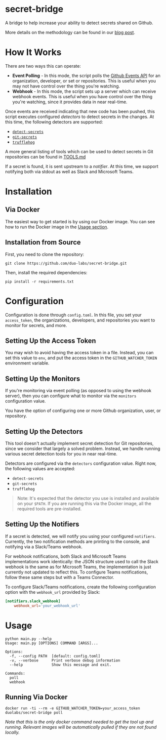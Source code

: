 secret-bridge
==============

A bridge to help increase your ability to detect secrets shared on Github.

More details on the methodology can be found in our [blog post](https://duo.com/labs/research/how-to-monitor-github-for-secrets).

How It Works
============

There are two ways this can operate:

-	**Event Polling** - In this mode, the script polls the [Github Events API](https://developer.github.com/v3/activity/events/) for an organization, developer, or set or repositories. This is useful when you may not have control over the thing you're watching.
-	**Webhook** - In this mode, the script sets up a server which can receive webhook events. This is useful when you have control over the thing you're watching, since it provides data in near real-time.

Once events are received indicating that new code has been pushed, this script executes configured *detectors* to detect secrets in the changes. At this time, the following detectors are supported:

-	[`detect-secrets`](https://github.com/Yelp/detect-secrets)
-	[`git-secrets`](https://github.com/awslabs/git-secrets)
- [`trufflehog`](https://github.com/dxa4481/truffleHog)

A more general listing of tools which can be used to detect secrets in Git repositories can be found in [TOOLS.md](TOOLS.md)

If a secret is found, it is sent upstream to a *notifier*. At this time, we support notifying both via stdout as well as Slack and Microsoft Teams.

Installation
============

Via Docker
----------

The easiest way to get started is by using our Docker image. You can see how to run the Docker image in the [Usage section](#running-via-docker).


Installation from Source
------------------------

First, you need to clone the repository:

```
git clone https://github.com/duo-labs/secret-bridge.git
```

Then, install the required dependencies:

```
pip install -r requirements.txt
```

Configuration
=============

Configuration is done through `config.toml`. In this file, you set your `access_token`, the organizations, developers, and repositories you want to monitor for secrets, and more.

Setting Up the Access Token
---------------------------

You may wish to avoid having the access token in a file. Instead, you can set this value to `env`, and put the access token in the `GITHUB_WATCHER_TOKEN` environment variable.

Setting Up the Monitors
-----------------------

If you're monitoring via event polling (as opposed to using the webhook server), then you can configure what to monitor via the `monitors` configuration value.

You have the option of configuring one or more Github organization, user, or repository.

Setting Up the Detectors
------------------------

This tool doesn't actually implement secret detection for Git repositories, since we consider that largely a solved problem. Instead, we handle running various secret detection tools for you in near real-time.

Detectors are configured via the `detectors` configuration value. Right now, the following values are accepted:

-	`detect-secrets`
-	`git-secrets`
- `trufflehog`

> Note: It's expected that the detector you use is installed and available on your `$PATH`. If you are running this via the Docker image, all the required tools are pre-installed.

Setting Up the Notifiers
------------------------

If a secret is detected, we will notify you using your configured `notifiers`. Currently, the two notification methods are printing to the console, and notifying via a Slack/Teams webhook. 


For webhook notifications, both Slack and Microsoft Teams implementations work identically: the JSON structure used to call the Slack webhook is the same as for Microsoft Teams, the implementation is just currently not updated to reflect this. To configure Teams notifications, follow these same steps but with a Teams Connector.


To configure Slack/Teams notifications, create the following configuration option with the `webhook_url` provided by Slack:

```toml
[notifiers.slack_webhook]
    webhook_url='your_webhook_url'
```

Usage
=====

```
python main.py --help
Usage: main.py [OPTIONS] COMMAND [ARGS]...

Options:
  -f, --config PATH  [default: config.toml]
  -v, --verbose      Print verbose debug information
  --help             Show this message and exit.

Commands:
  poll
  webhook
```

Running Via Docker
------------------

```
docker run -ti --rm -e GITHUB_WATCHER_TOKEN=your_access_token duolabs/secret-bridge poll

```

*Note that this is the only docker command needed to get the tool up and running. Relevant images will be automatically pulled if they are not found locally.*


